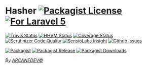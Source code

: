 # Hasher [![Packagist License][badge_license]](LICENSE.md) [![For Laravel 5][badge_laravel]](https://github.com/ARCANEDEV/Hasher#hasher)

[![Travis Status][badge_build]](https://travis-ci.org/ARCANEDEV/Hasher)
[![HHVM Status][badge_hhvm]](http://hhvm.h4cc.de/package/arcanedev/hasher)
[![Coverage Status][badge_coverage]](https://scrutinizer-ci.com/g/ARCANEDEV/Hasher/?branch=master)
[![Scrutinizer Code Quality][badge_quality]](https://scrutinizer-ci.com/g/ARCANEDEV/Hasher/?branch=master)
[![SensioLabs Insight][badge_insight]](https://insight.sensiolabs.com/projects/c46aad4c-d81d-467d-8deb-1c0c320f65bf)
[![Github Issues][badge_issues]](https://github.com/ARCANEDEV/Hasher/issues)

[![Packagist][badge_package]](https://packagist.org/packages/arcanedev/hasher)
[![Packagist Release][badge_release]](https://packagist.org/packages/arcanedev/hasher)
[![Packagist Downloads][badge_downloads]](https://packagist.org/packages/arcanedev/hasher)

[badge_license]:   https://img.shields.io/packagist/l/arcanedev/hasher.svg?style=flat-square
[badge_laravel]:   https://img.shields.io/badge/For%20Laravel-5.0%7C5.1-orange.svg?style=flat-square

[badge_build]:     https://img.shields.io/travis/ARCANEDEV/Hasher.svg?style=flat-square
[badge_hhvm]:      https://img.shields.io/hhvm/arcanedev/hasher.svg?style=flat-square
[badge_coverage]:  https://img.shields.io/scrutinizer/coverage/g/ARCANEDEV/Hasher.svg?style=flat-square
[badge_quality]:   https://img.shields.io/scrutinizer/g/ARCANEDEV/Hasher.svg?style=flat-square
[badge_insight]:   https://img.shields.io/sensiolabs/i/c46aad4c-d81d-467d-8deb-1c0c320f65bf.svg?style=flat-square
[badge_issues]:    https://img.shields.io/github/issues/ARCANEDEV/Hasher.svg?style=flat-square

[badge_package]:   https://img.shields.io/badge/package-arcanedev/hasher-blue.svg?style=flat-square
[badge_release]:   https://img.shields.io/packagist/v/arcanedev/hasher.svg?style=flat-square
[badge_downloads]: https://img.shields.io/packagist/dt/arcanedev/hasher.svg?style=flat-square

*By [ARCANEDEV&copy;](http://www.arcanedev.net/)*
